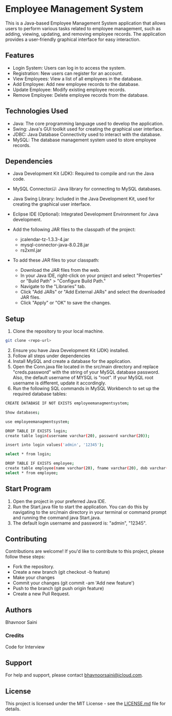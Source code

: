 # Employee Management System

This is a Java-based Employee Management System application that allows users to perform various tasks related to employee management, such as adding, viewing, updating, and removing employee records. The application provides a user-friendly graphical interface for easy interaction.

## Features
- Login System: Users can log in to access the system.
- Registration: New users can register for an account.
- View Employees: View a list of all employees in the database.
- Add Employee: Add new employee records to the database.
- Update Employee: Modify existing employee records.
- Remove Employee: Delete employee records from the database.

## Technologies Used
- Java: The core programming language used to develop the application.
- Swing: Java's GUI toolkit used for creating the graphical user interface.
- JDBC: Java Database Connectivity used to interact with the database.
- MySQL: The database management system used to store employee records.

## Dependencies
- Java Development Kit (JDK): Required to compile and run the Java code.
- MySQL Connector/J: Java library for connecting to MySQL databases.
- Java Swing Library: Included in the Java Development Kit, used for creating the graphical user interface.
- Eclipse IDE (Optional): Integrated Development Environment for Java development.
- Add the following JAR files to the classpath of the project:
  - jcalendar-tz-1.3.3-4.jar
  - mysql-connector-java-8.0.28.jar
  - rs2xml.jar

- To add these JAR files to your classpath:
  - Download the JAR files from the web.
  - In your Java IDE, right-click on your project and select "Properties" or "Build Path" > "Configure Build Path."
  - Navigate to the "Libraries" tab.
  - Click "Add JARs" or "Add External JARs" and select the downloaded JAR files.
  - Click "Apply" or "OK" to save the changes.
 
## Setup
1. Clone the repository to your local machine.
```bash
git clone <repo-url>
```
2. Ensure you have Java Development Kit (JDK) installed.
3. Follow all steps under dependencies
4. Install MySQL and create a database for the application.
5. Open the Conn.java file located in the src/main directory and replace "creds.password" with the string of your MySQL database password. Also, the default username of MYSQL is "root". If your MySQL root username is different, update it accordingly.
6. Run the following SQL commands in MySQL Workbench to set up the required database tables:
```bash
CREATE DATABASE IF NOT EXISTS employeemanagmentsystem;

Show databases;

use employeemanagmentsystem;

DROP TABLE IF EXISTS login;
create table login(username varchar(20), password varchar(20));

insert into login values('admin', '12345');

select * from login;

DROP TABLE IF EXISTS employee;
create table employee(name varchar(20), fname varchar(20), dob varchar(30), salary varchar(20), address varchar(100), phone varchar(20), email varchar(40), education varchar(40), designation varchar(30), ssn varchar(25), empId varchar(15));
select * from employee;
```
## Start Program
1. Open the project in your preferred Java IDE.
2. Run the Start.java file to start the application. You can do this by navigating to the src/main directory in your terminal or command prompt and running the command java Start.java.
3. The default login username and password is: "admin", "12345".

## Contributing
Contributions are welcome! If you'd like to contribute to this project, please follow these steps:
- Fork the repository.
- Create a new branch (git checkout -b feature)
- Make your changes
- Commit your changes (git commit -am 'Add new feature')
- Push to the branch (git push origin feature)
- Create a new Pull Request.

## Authors
Bhavnoor Saini

### Credits
Code for Interview

## Support
For help and support, please contact bhavnoorsaini@icloud.com.

## License
This project is licensed under the MIT License - see the [LICENSE.md](LICENSE) file for details.
